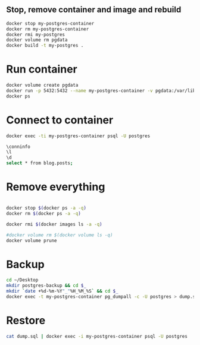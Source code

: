 


## Stop, remove container and image and rebuild
```bash
docker stop my-postgres-container
docker rm my-postgres-container
docker rmi my-postgres
docker volume rm pgdata
docker build -t my-postgres .
```


# Run container
```bash
docker volume create pgdata
docker run -p 5432:5432 --name my-postgres-container -v pgdata:/var/lib/postgresql/data -d my-postgres
docker ps
````


# Connect to container
```bash
docker exec -ti my-postgres-container psql -U postgres

\conninfo
\l
\d
select * from blog.posts;
```



# Remove everything
```bash

docker stop $(docker ps -a -q)
docker rm $(docker ps -a -q)

docker rmi $(docker images ls -a -q)

#docker volume rm $(docker volume ls -q)
docker volume prune

```

# Backup
```bash
cd ~/Desktop
mkdir postgres-backup && cd $_
mkdir `date +%d-%m-%Y"_"%H_%M_%S` && cd $_
docker exec -t my-postgres-container pg_dumpall -c -U postgres > dump.sql
```

# Restore
```bash
cat dump.sql | docker exec -i my-postgres-container psql -U postgres
```


